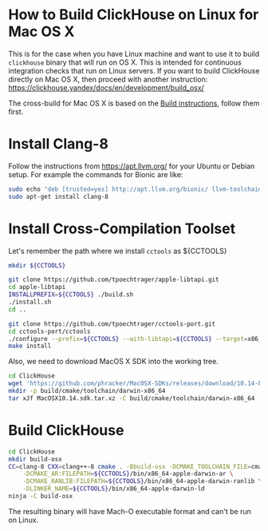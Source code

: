 # How to Build ClickHouse on Linux for Mac OS X

This is for the case when you have Linux machine and want to use it to build `clickhouse` binary that will run on OS X. This is intended for continuous integration checks that run on Linux servers. If you want to build ClickHouse directly on Mac OS X, then proceed with another instruction: https://clickhouse.yandex/docs/en/development/build_osx/

The cross-build for Mac OS X is based on the [Build instructions](build.md), follow them first.

# Install Clang-8

Follow the instructions from https://apt.llvm.org/ for your Ubuntu or Debian setup.
For example the commands for Bionic are like:

```bash
sudo echo "deb [trusted=yes] http://apt.llvm.org/bionic/ llvm-toolchain-bionic-8 main" >> /etc/apt/sources.list
sudo apt-get install clang-8
```

# Install Cross-Compilation Toolset

Let's remember the path where we install `cctools` as ${CCTOOLS}

```bash
mkdir ${CCTOOLS}

git clone https://github.com/tpoechtrager/apple-libtapi.git
cd apple-libtapi
INSTALLPREFIX=${CCTOOLS} ./build.sh
./install.sh
cd ..

git clone https://github.com/tpoechtrager/cctools-port.git
cd cctools-port/cctools
./configure --prefix=${CCTOOLS} --with-libtapi=${CCTOOLS} --target=x86_64-apple-darwin
make install
```

Also, we need to download MacOS X SDK into the working tree.

```bash
cd ClickHouse
wget 'https://github.com/phracker/MacOSX-SDKs/releases/download/10.14-beta4/MacOSX10.14.sdk.tar.xz'
mkdir -p build/cmake/toolchain/darwin-x86_64
tar xJf MacOSX10.14.sdk.tar.xz -C build/cmake/toolchain/darwin-x86_64 --strip-components=1
```

# Build ClickHouse

```bash
cd ClickHouse
mkdir build-osx
CC=clang-8 CXX=clang++-8 cmake . -Bbuild-osx -DCMAKE_TOOLCHAIN_FILE=cmake/darwin/toolchain-x86_64.cmake \
    -DCMAKE_AR:FILEPATH=${CCTOOLS}/bin/x86_64-apple-darwin-ar \
    -DCMAKE_RANLIB:FILEPATH=${CCTOOLS}/bin/x86_64-apple-darwin-ranlib \
    -DLINKER_NAME=${CCTOOLS}/bin/x86_64-apple-darwin-ld
ninja -C build-osx
```

The resulting binary will have Mach-O executable format and can't be run on Linux.
